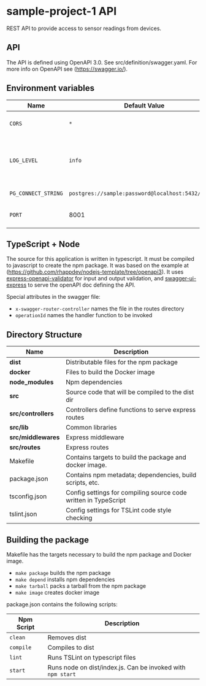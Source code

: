 # sample-project-1 API

REST API to provide access to sensor readings from devices.

## API

The API is defined using OpenAPI 3.0. See src/definition/swagger.yaml.
For more info on OpenAPI  see (https://swagger.io/).

## Environment variables

| Name                | Default Value                                      | Description                                     |
| ------------------- | -------------------------------------------------- | ----------------------------------------------- |
| `CORS`              | `*`                                                | Cors accepted values                            |
| `LOG_LEVEL`         | `info`                                             | Level at or above which messages will be logged |
| `PG_CONNECT_STRING` | `postgres://sample:password@localhost:5432/sample` | Postgres URL                                    |
| `PORT`              |  8001                                              | Port API server listens on                      |

## TypeScript + Node 

The source for this application is written in typescript. It must be compiled to javascript to create the npm package.
It was based on the example at (https://github.com/rhappdev/nodejs-template/tree/openapi3).
It uses [express-openapi-validator](https://www.npmjs.com/package/express-openapi-validator) for input and output validation, and [swagger-ui-express](https://www.npmjs.com/package/swagger-ui-express) to serve the openAPI doc defining the API.

Special attributes in the swagger file:
- `x-swagger-router-controller` names the file in the routes directory
- `operationId` names the handler function to be invoked

## Directory Structure

| Name                     | Description                                                      |
| ------------------------ | ---------------------------------------------------------------- |
| **dist**                 | Distributable files for the npm package                          |
| **docker**               | Files to build the Docker image                                  |
| **node_modules**         | Npm dependencies                                                 |
| **src**                  | Source code that will be compiled to the dist dir                |
| **src/controllers**      | Controllers define functions to serve express routes             |
| **src/lib**              | Common libraries                                                 |
| **src/middlewares**      | Express middleware                                               |
| **src/routes**           | Express routes                                                   |
| Makefile                 | Contains targets to build the package and docker image.          |
| package.json             | Contains npm metadata; dependencies, build scripts, etc.         |
| tsconfig.json            | Config settings for compiling source code written in TypeScript  |
| tslint.json              | Config settings for TSLint code style checking                   |

## Building the package

Makefile has the targets necessary to build the npm package and Docker image.

- `make package` builds the npm package
- `make depend`  installs npm dependencies
- `make tarball` packs a tarball from the npm package
- `make image`   creates docker image

package.json contains the following scripts:

| Npm Script               | Description                                                      |
| ------------------------ | ------------------------------------------------------------ |
| `clean`                   | Removes dist                                                |
| `compile`                 | Compiles to dist                                            |
| `lint`                    | Runs TSLint on typescript files                             |
| `start`                   | Runs node on dist/index.js. Can be invoked with `npm start` |

